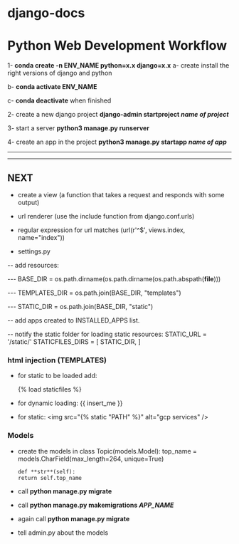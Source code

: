 # django-docs

# Python Web Development Workflow

1- **conda create -n ENV_NAME python=x.x django=x.x**
a- create install the right versions of django and python

b- **conda activate ENV_NAME**

c- **conda deactivate** when finished

2- create a new django project **django-admin startproject _name of project_**

3- start a server **python3 manage.py runserver**

4- create an app in the project **python3 manage.py startapp _name of app_**

---

---

## NEXT

-   create a view (a function that takes a request and responds with some output)

-   url renderer (use the include function from django.conf.urls)

-   regular expression for url matches (url(r'^\$', views.index, name="index"))

-   settings.py

-- add resources:

--- BASE_DIR = os.path.dirname(os.path.dirname(os.path.abspath(**file**)))

--- TEMPLATES_DIR = os.path.join(BASE_DIR, "templates")

--- STATIC_DIR = os.path.join(BASE_DIR, "static")

-- add apps created to INSTALLED_APPS list.

-- notify the static folder for loading static resources: STATIC_URL = '/static/'
STATICFILES_DIRS = [
STATIC_DIR,
]

### html injection (TEMPLATES)

-   for static to be loaded add:
    <!DOCTYPE html>

    {% load staticfiles %}

-   for dynamic loading: {{ insert_me }}

-   for static: \<img src="{% static "PATH" %}" alt="gcp services" />

### Models

-   create the models in
    class Topic(models.Model):
    top_name = models.CharField(max_length=264, unique=True)

        def **str**(self):
        return self.top_name

-   call **python manage.py migrate**
-   call **python manage.py makemigrations _APP_NAME_**
-   again call **python manage.py migrate**
-   tell admin.py about the models
